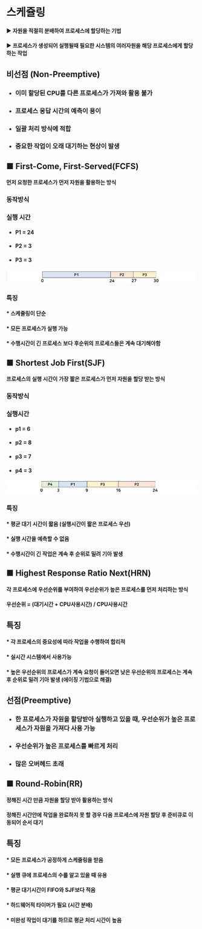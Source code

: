 # 스케쥴링
#### ▶ 자원을 적절히 분배하여 프로세스에 할당하는 기법
#### ▶ 프로세스가 생성되어 실행될때 필요한 시스템의 여러자원을 해당 프로세스에게 할당하는 작업

## 비선점 (Non-Preemptive)
* ### 이미 할당된 CPU를 다른 프로세스가 가져와 활용 불가
* ### 프로세스 응답 시간의 예측이 용이
* ### 일괄 처리 방식에 적합
* ### 중요한 작업이 오래 대기하는 현상이 발생

## ■ First-Come, First-Served(FCFS)
#### 먼저 요청한 프로세스가 먼저 자원을 활용하는 방식

### 동작방식
### 실행 시간
* #### P1 = 24
* #### P2 = 3
* #### P3 = 3
![](../CS_IMG/FCFS.png)

### 특징
#### * 스케쥴링이 단순
#### * 모든 프로세스가 실행 가능
#### * 수행시간이 긴 프로세스 보다 후순위의 프로세스들은 계속 대기해야함

## ■ Shortest Job First(SJF)
#### 프로세스의 실행 시간이 가장 짧은 프로세스가 먼저 자원을 할당 받는 방식

### 동작방식
### 실행시간
* #### p1 = 6
* #### p2 = 8
* #### p3 = 7
* #### p4 = 3

![](../CS_IMG/SJF.png)

### 특징
#### * 평균 대기 시간이 짧음 (실행시간이 짧은 프로세스 우선)
#### * 실행 시간을 예측할 수 없음
#### * 수행시간이 긴 작업은 계속 후 순위로 밀려 기아 발생

## ■ Highest Response Ratio Next(HRN)
#### 각 프로세스에 우선순위를 부여하여 우선순위가 높은 프로세스를 먼저 처리하는 방식
#### 우선순위 = (대기시간 + CPU사용시간) / CPU사용시간

## 특징
#### * 각 프로세스의 중요성에 따라 작업을 수행하여 합리적
#### * 실시간 시스템에서 사용가능
#### * 높은 우선순위의 프로세스가 계속 요청이 들어오면 낮은 우선순위의 프로세스는 계속 후 순위로 밀려 기아 발생 (에이징 기법으로 해결)

## 선점(Preemptive)
* ### 한 프로세스가 자원을 할당받아 실행하고 있을 때, 우선순위가 높은 프로세스가 자원을 가져다 사용 가능
* ### 우선순위가 높은 프로세스를 빠르게 처리
* ### 많은 오버헤드 초래

## ■ Round-Robin(RR)
#### 정해진 시간 만큼 자원을 할당 받아 활용하는 방식
#### 정해진 시간안에 작업을 완료하지 못 할 경우 다음 프로세스에 자원 할당 후 준비큐로 이동되어 순서 대기

## 특징
#### * 모든 프로세스가 공정하게 스케줄링을 받음
#### * 실행 큐에 프로세스의 수를 알고 있을 때 유용
#### * 평균 대기시간이 FIFO와 SJF보다 적음
#### * 하드웨어적 타이머가 필요 (시간 분배)
#### * 미완성 작업이 대기를 하므로 평균 처리 시간이 높음